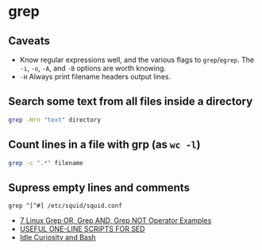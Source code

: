 # grep

## Caveats

* Know regular expressions well, and the various flags to `grep`/`egrep`. The `-i`, `-o`, `-A`, and `-B` options are worth knowing.
* `-H` Always print filename headers output lines.

## Search some text from all files inside a directory

```bash
grep -Hrn "text" directory
```

## Count lines in a file with grp \(as `wc -l`\)

```bash
grep -c ".*" filename
```

## Supress empty lines and comments

```text
grep ^[^#] /etc/squid/squid.conf
```



* [7 Linux Grep OR, Grep AND, Grep NOT Operator Examples](http://www.thegeekstuff.com/2011/10/grep-or-and-not-operators/)
* [USEFUL ONE-LINE SCRIPTS FOR SED](http://sed.sourceforge.net/sed1line.txt)
* [Idle Curiosity and Bash](http://www.tomgibara.com/misc/command-history)

